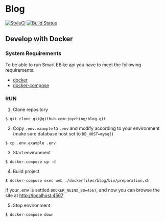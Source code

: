# Blog

[![StyleCI](https://github.styleci.io/repos/214119657/shield?branch=master)](https://github.styleci.io/repos/214119657)
<a href="https://travis-ci.org/joyching/blog"><img src="https://api.travis-ci.org/repos/joyching/blog.svg" alt="Build Status"></a>

## Develop with Docker

### System Requirements
To be able to run Smart EBike api you have to meet the following requirements:
* [docker](https://www.docker.com)
* [docker-compose](https://docs.docker.com/compose/)

### RUN

1. Clone repository
```
$ git clone git@github.com:joyching/blog.git
```

2. Copy `.env.example` to `.env` and modify according to your environment (make sure database host set to `DB_HOST=mysql`)
```
$ cp .env.example .env
```

3. Start environment
```
$ docker-compose up -d
```

4. Build project
```
$ docker-compose exec web ./dockerfiles/blog/bin/preparation.sh
```
If your .env is settled `DOCKER_NGINX_80=4567`, and now you can browse the site at [http://localhost:4567](http://localhost:4567)

5. Stop environment
```
$ docker-compose down
```
